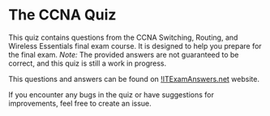 # The CCNA Quiz 
This quiz contains questions from the CCNA Switching, Routing, and Wireless Essentials final exam course. It is designed to help you prepare for the final exam.
*Note:* The provided answers are not guaranteed to be correct, and this quiz is still a work in progress.

This questions and answers can be found on [!ITExamAnswers.net](https://itexamanswers.net/) website.

If you encounter any bugs in the quiz or have suggestions for improvements, feel free to create an issue.
